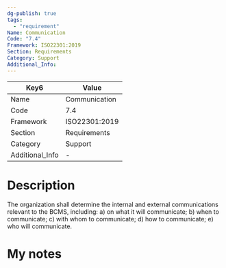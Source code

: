 ```yaml
---
dg-publish: true
tags:
  - "requirement"
Name: Communication
Code: "7.4"
Framework: ISO22301:2019
Section: Requirements
Category: Support
Additional_Info: 
---
```


<div><table class="dataview table-view-table"><thead class="table-view-thead"><tr class="table-view-tr-header"><th class="table-view-th"><span>Key</span><span class="dataview small-text">6</span></th><th class="table-view-th"><span>Value</span></th></tr></thead><tbody class="table-view-tbody"><tr><td><span>Name</span></td><td><span>Communication</span></td></tr><tr><td><span>Code</span></td><td><span>7.4</span></td></tr><tr><td><span>Framework</span></td><td><span>ISO22301:2019</span></td></tr><tr><td><span>Section</span></td><td><span>Requirements</span></td></tr><tr><td><span>Category</span></td><td><span>Support</span></td></tr><tr><td><span>Additional_Info</span></td><td><span>-</span></td></tr></tbody></table></div>

# Description

The organization shall determine the internal and external communications relevant to the BCMS, including: a) on what it will communicate; b) when to communicate; c) with whom to communicate; d) how to communicate; e) who will communicate. 

# My notes
